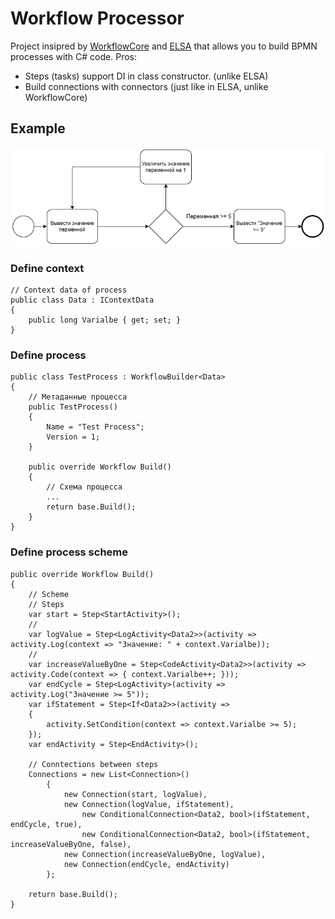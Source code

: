 # Workflow Processor

Project insipred by [WorkflowCore](https://github.com/danielgerlag/workflow-core) and [ELSA](https://github.com/elsa-workflows/elsa-core) that allows you to build BPMN processes with C# code. 
Pros:
 * Steps (tasks) support DI in class constructor. (unlike ELSA)
 * Build connections with connectors (just like in ELSA, unlike WorkflowCore)

## Example
![Visualization](images/workflow_example.drawio.png)
### Define context
```
// Context data of process
public class Data : IContextData
{
    public long Varialbe { get; set; }
}
```
### Define process
```
public class TestProcess : WorkflowBuilder<Data>
{
    // Метаданные процесса
    public TestProcess()
    {
        Name = "Test Process";
        Version = 1;
    }
    
    public override Workflow Build()
    {
        // Схема процесса
        ...
        return base.Build();
    }
}
```


### Define process scheme
```
public override Workflow Build()
{
    // Scheme
    // Steps
    var start = Step<StartActivity>();
    //
    var logValue = Step<LogActivity<Data2>>(activity => activity.Log(context => "Значение: " + context.Varialbe));
    //
    var increaseValueByOne = Step<CodeActivity<Data2>>(activity => activity.Code(context => { context.Varialbe++; }));
    var endCycle = Step<LogActivity>(activity => activity.Log("Значение >= 5"));
    var ifStatement = Step<If<Data2>>(activity =>
    {
        activity.SetCondition(context => context.Varialbe >= 5);
    });
    var endActivity = Step<EndActivity>();
    
    // Conntections between steps
    Connections = new List<Connection>()
        {
            new Connection(start, logValue),
            new Connection(logValue, ifStatement),
                new ConditionalConnection<Data2, bool>(ifStatement, endCycle, true),
                new ConditionalConnection<Data2, bool>(ifStatement, increaseValueByOne, false),
            new Connection(increaseValueByOne, logValue),
            new Connection(endCycle, endActivity)
        };

    return base.Build();
}
```